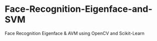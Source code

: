 # Face-Recognition-Eigenface-and-SVM
 Face Recognition Eigenface & AVM using OpenCV and Scikit-Learn
